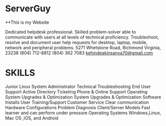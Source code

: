 # ServerGuy
**This is my Website

Dedicated helpdesk professional. Skilled problem-solver able to communicate with users at all levels of technical proficiency. Troubleshoot, resolve and document user help requests for desktop, laptop, mobile, network and peripheral problems.
5271 Whetstone Road, Richmond Virginia, 23238
(804) 712-8812  (804) 362 7083 kehindeakinsanya70@gmail.com

# SKILLS
Junior Linux System Administrator 
Technical Troubleshooting End User Support
Active Directory
Ticketing
Phone & Online Support
Operating System Upgrades & Optimization
System Upgrades & Optimization
Software Installs
User Training/Support
Customer Service
Clear communication
Hardware Configurations
Problem Diagnosis
Client/Server Models
Fast learner and can perform under pressure
Operating Systems
Windows,Linux, Mac OS ,iOS, and Android

